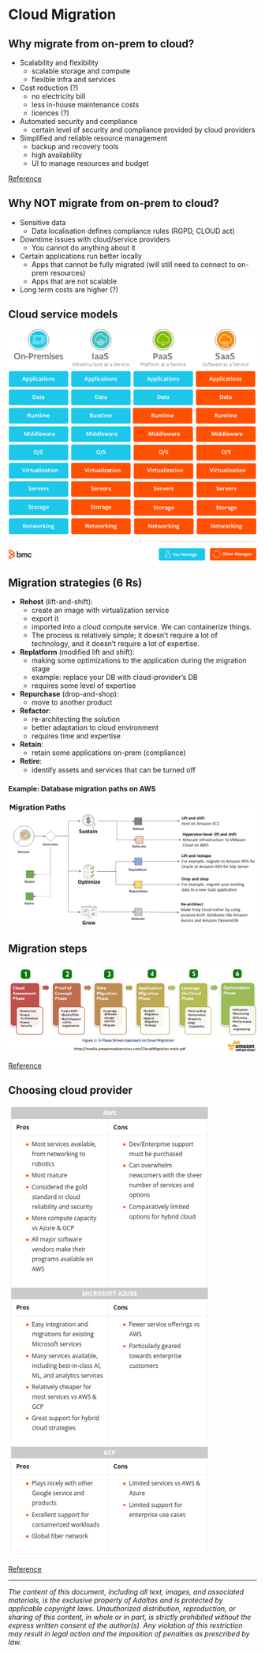 
# Cloud Migration

## Why migrate from on-prem to cloud?

- Scalability and flexibility
    - scalable storage and compute
    - flexible infra and services
- Cost reduction (?)
    - no electricity bill
    - less in-house maintenance costs
    - licences (?)
- Automated security and compliance
    - certain level of security and compliance provided by cloud providers
- Simplified and reliable resource management
    - backup and recovery tools
    - high availability
    - UI to manage resources and budget

[Reference](https://duplocloud.com/blog/on-premise-to-cloud-migration/)

## Why NOT migrate from on-prem to cloud?

- Sensitive data
    - Data localisation defines compliance rules (RGPD, CLOUD act)
- Downtime issues with cloud/service providers
    - You cannot do anything about it
- Certain applications run better locally
    - Apps that cannot be fully migrated (will still need to connect to on-prem resources)
    - Apps that are not scalable
- Long term costs are higher (?)

## Cloud service models

![Cloud service models](./assets/cloud-service-models.png)

## Migration strategies (6 Rs)

- **Rehost** (lift-and-shift):
    - create an image with virtualization service
    - export it
    - imported into a cloud compute service. We can containerize things.
    - The process is relatively simple; it doesn’t require a lot of technology, and it doesn’t require a lot of expertise.
- **Replatform** (modified lift and shift):
    - making some optimizations to the application during the migration stage
    - example: replace your DB with cloud-provider’s DB
    - requires some level of expertise
- **Repurchase** (drop-and-shop):
    - move to another product
- **Refactor**:
    - re-architecting the solution
    - better adaptation to cloud environment
    - requires time and expertise
- **Retain**:
    - retain some applications on-prem (compliance)
- **Retire**:
    - identify assets and services that can be turned oﬀ

#### Example: Database migration paths on AWS

![DB migration paths on AWS](./assets/database-migration-paths.png)

## Migration steps

![Cloud migration steps](./assets/migration-process.jpg)

[Reference](https://media.amazonwebservices.com/CloudMigration-main.pdf)

## Choosing cloud provider

![AWS vs. Azure vs. GCP](./assets/aws_azure_gcp.png)

[Reference](https://www.bmc.com/blogs/aws-vs-azure-vs-google-cloud-platforms/)

---

*The content of this document, including all text, images, and associated materials, is the exclusive property of Adaltas and is protected by applicable copyright laws. Unauthorized distribution, reproduction, or sharing of this content, in whole or in part, is strictly prohibited without the express written consent of the author(s). Any violation of this restriction may result in legal action and the imposition of penalties as prescribed by law.*
